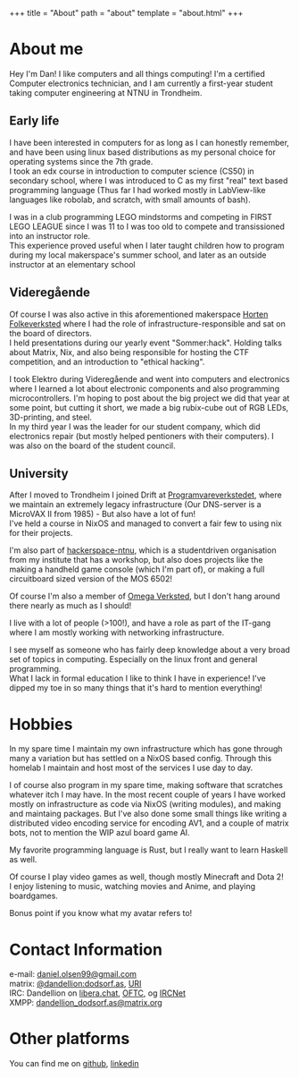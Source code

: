 +++
title = "About"
path = "about"
template = "about.html"
+++

# About me
Hey I'm Dan! I like computers and all things computing! I'm a certified Computer electronics technician,
and I am currently a first-year student taking computer engineering at NTNU in Trondheim.

## Early life

I have been interested in computers for as long as I can honestly remember, and have been using linux based distributions as my personal choice for operating systems since the 7th grade.  
I took an edx course in introduction to computer science (CS50) in secondary school, where I was introduced to C as my first "real" text based programming language
(Thus far I had worked mostly in LabView-like languages like robolab, and scratch, with small amounts of bash).

I was in a club programming LEGO mindstorms and competing in FIRST LEGO LEAGUE since I was 11 to I was too old to compete and transissioned into an instructor role.   
This experience proved useful when I later taught children how to program during my local makerspace's summer school, and later as an outside instructor at an elementary school  

## Videregående

Of course I was also active in this aforementioned makerspace [Horten Folkeverksted](https://folkeverkstedet.com/) where I had the role of infrastructure-responsible and sat on the board of directors.  
I held presentations during our yearly event "Sommer:hack". Holding talks about Matrix, Nix, and also being responsible for hosting the CTF competition, and an introduction to "ethical hacking".  


I took Elektro during Videregående and went into computers and electronics where I learned a lot about electronic components and also programming microcontrollers.
I'm hoping to post about the big project we did that year at some point, but cutting it short, we made a big rubix-cube out of RGB LEDs, 3D-printing, and steel.  
In my third year I was the leader for our student company, which did electronics repair (but mostly helped pentioners with their computers). I was also on the board of the student council.

## University

After I moved to Trondheim I joined Drift at [Programvareverkstedet](https://www.pvv.ntnu.no/), where we maintain an extremely legacy infrastructure (Our DNS-server is a MicroVAX II from 1985) - But also have a lot of fun!  
I've held a course in NixOS and managed to convert a fair few to using nix for their projects.

I'm also part of [hackerspace-ntnu](https://www.hackerspace-ntnu.no/), which is a studentdriven organisation from my institute that has a workshop, 
but also does projects like the making a handheld game console (which I'm part of), or making a full circuitboard sized version of the MOS 6502!

Of course I'm also a member of [Omega Verksted](https://www.omegav.ntnu.no/), but I don't hang around there nearly as much as I should!

I live with a lot of people (>100!), and have a role as part of the IT-gang where I am mostly working with networking infrastructure.

I see myself as someone who has fairly deep knowledge about a very broad set of topics in computing. Especially on the linux front and general programming.  
What I lack in formal education I like to think I have in experience! I've dipped my toe in so many things that it's hard to mention everything!

# Hobbies

In my spare time I maintain my own infrastructure which has gone through many a variation but has settled on a NixOS based config.
Through this homelab I maintain and host most of the services I use day to day.

I of course also program in my spare time, making software that scratches whatever itch I may have.
In the most recent couple of years I have worked mostly on infrastructure as code via NixOS (writing modules), and making and maintaing packages.
But I've also done some small things like writing a distributed video encoding service for encoding AV1, and a couple of matrix bots, not to mention the WIP azul board game AI.

My favorite programming language is Rust, but I really want to learn Haskell as well.

Of course I play video games as well, though mostly Minecraft and Dota 2!  
I enjoy listening to music, watching movies and Anime, and playing boardgames.

Bonus point if you know what my avatar refers to!

# Contact Information

e-mail: [daniel.olsen99@gmail.com](mailto:daniel.olsen99@gmail.com)  
matrix: [@dandellion:dodsorf.as](https://matrix.to/#/@dandellion:dodsorf.as), [URI](matrix:u/dandellion:dodsorf.as)  
IRC: Dandellion on [libera.chat](https://libera.chat), [OFTC](https://oftc.net/), og [IRCNet](https://www.ircnet.com)  
XMPP: [dandellion_dodsorf.as@matrix.org](xmpp:dandellion_dodsorf.as@matrix.org)  

# Other platforms

You can find me on [github](https://github.com/dali99), [linkedin](https://www.linkedin.com/in/dandellion)
